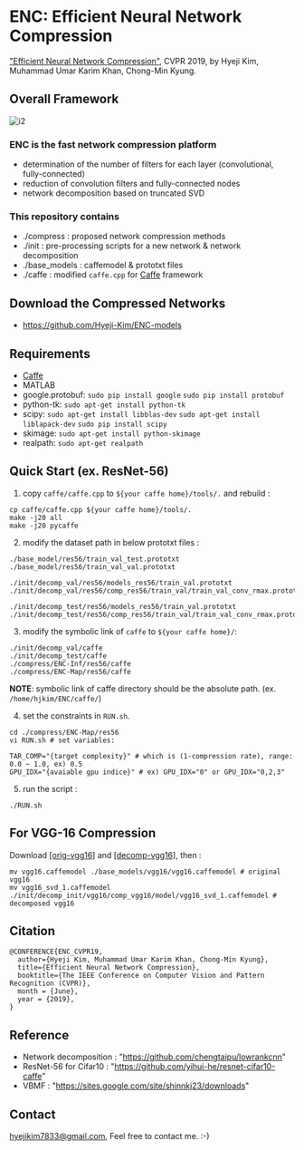 # ENC: Efficient Neural Network Compression
["Efficient Neural Network Compression"](https://arxiv.org/abs/1811.12781), CVPR 2019, by Hyeji Kim, Muhammad Umar Karim Khan, Chong-Min Kyung.  

## Overall Framework
![i2](https://github.com/Hyeji-Kim/tmptmp/blob/master/overall.png)


### ENC is the fast network compression platform
* determination of the number of filters for each layer (convolutional, fully-connected)
* reduction of convolution filters and fully-connected nodes
* network decomposition based on truncated SVD


### This repository contains
* ./compress : proposed network compression methods 
* ./init : pre-processing scripts for a new network & network decomposition 
* ./base_models : caffemodel & prototxt files
* ./caffe : modified ```caffe.cpp``` for [Caffe](https://github.com/BVLC/caffe) framework


## Download the Compressed Networks
* https://github.com/Hyeji-Kim/ENC-models


## Requirements
* [Caffe](https://github.com/BVLC/caffe)
* MATLAB
* google.protobuf: ```sudo pip install google```  ```sudo pip install protobuf```
* python-tk: ```sudo apt-get install python-tk```
* scipy: ```sudo apt-get install libblas-dev```  ```sudo apt-get install liblapack-dev```  ```sudo pip install scipy```
* skimage: ```sudo apt-get install python-skimage```
* realpath: ```sudo apt-get realpath```

## Quick Start (ex. ResNet-56)

1. copy ```caffe/caffe.cpp``` to ```${your caffe home}/tools/.``` and rebuild :
```Shell
cp caffe/caffe.cpp ${your caffe home}/tools/.
make -j20 all
make -j20 pycaffe
```

2. modify the dataset path in below prototxt files : 
```Shell
./base_model/res56/train_val_test.prototxt
./base_model/res56/train_val_val.prototxt

./init/decomp_val/res56/models_res56/train_val.prototxt
./init/decomp_val/res56/comp_res56/train_val/train_val_conv_rmax.prototxt

./init/decomp_test/res56/models_res56/train_val.prototxt
./init/decomp_test/res56/comp_res56/train_val/train_val_conv_rmax.prototxt
```

3. modify the symbolic link of ```caffe```  to ```${your caffe home}/```:
```Shell
./init/decomp_val/caffe
./init/decomp_test/caffe
./compress/ENC-Inf/res56/caffe
./compress/ENC-Map/res56/caffe
```
**NOTE**: symbolic link of caffe directory should be the absolute path. (ex. ```/home/hjkim/ENC/caffe/```)

4. set the constraints in ```RUN.sh```.
```Shell
cd ./compress/ENC-Map/res56
vi RUN.sh # set variables:

TAR_COMP="{target complexity}" # which is (1-compression rate), range: 0.0 ~ 1.0, ex) 0.5
GPU_IDX="{avaiable gpu indice}" # ex) GPU_IDX="0" or GPU_IDX="0,2,3"
```

5. run the script :
```Shell
./RUN.sh
```

## For VGG-16 Compression

Download [[orig-vgg16]](https://www.amazon.com/clouddrive/share/rRU4MaQsuoyZNnMjydA4iLdyyef7KpIVDeIlP0NlE12) and [[decomp-vgg16]](https://www.amazon.com/clouddrive/share/CSDSTfsROq0OJmzSsoXlOsEFrKwB9ee9BtcCbP7F2Xs), then :
```Shell
mv vgg16.caffemodel ./base_models/vgg16/vgg16.caffemodel # original vgg16
mv vgg16_svd_1.caffemodel ./init/decomp_init/vgg16/comp_vgg16/model/vgg16_svd_1.caffemodel # decomposed vgg16
```


## Citation
```
@CONFERENCE{ENC_CVPR19,
  author={Hyeji Kim, Muhammad Umar Karim Khan, Chong-Min Kyung},
  title={Efficient Neural Network Compression},
  booktitle={The IEEE Conference on Computer Vision and Pattern Recognition (CVPR)},
  month = {June},
  year = {2019},
}
```

## Reference

* Network decomposition : "https://github.com/chengtaipu/lowrankcnn"
* ResNet-56 for Cifar10 : "https://github.com/yihui-he/resnet-cifar10-caffe"
* VBMF : "https://sites.google.com/site/shinnkj23/downloads"

## Contact

hyejikim7833@gmail.com, Feel free to contact me. :-)
